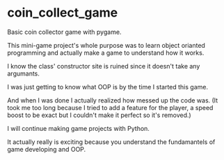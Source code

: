 # coin_collect_game
Basic coin collector game with pygame.

This mini-game project's whole purpose was to learn object orianted programming and actually make a game to understand how it works.

I know the class' constructor site is ruined since it doesn't take any argumants.

I was just getting to know what OOP is by the time I started this game. 

And when I was done I actually realized how messed up the code was.
(It took me too long because I tried to add a feature for the player, a speed boost to be exact but I couldn't make it perfect so it's removed.) 

I will continue making game projects with Python.

It actually really is exciting because you understand the fundamantels of game developing and OOP.
